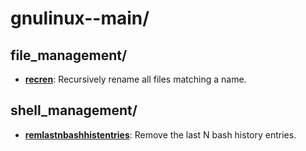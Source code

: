 
# gnulinux--main/

## file_management/

* [**recren**](file_management/recren): Recursively rename all files matching a name.

## shell_management/

* [**remlastnbashhistentries**](shell_management/remlastnbashhistentries): Remove the last N bash history entries.


